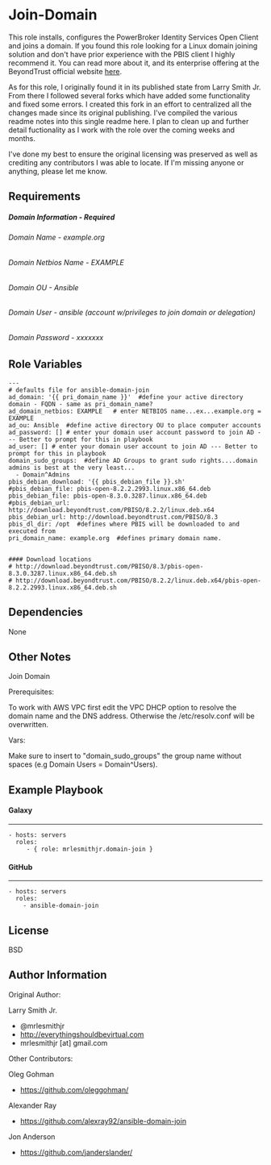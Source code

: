 Join-Domain
=========

This role installs, configures the PowerBroker Identity Services Open Client and joins a domain. If you found
this role looking for a Linux domain joining solution and don't have prior experience with the PBIS client 
I highly recommend it. You can read more about it, and its enterprise offering at the BeyondTrust official 
website [here](https://www.beyondtrust.com/products/powerbroker-identity-services-open/). 

As for this role, I originally found it in its published state from Larry Smith Jr. From there I followed
several forks which have added some functionality and fixed some errors. I created this fork in an effort
to centralized all the changes made since its original publishing. I've compiled the various readme notes
into this single readme here. I plan to clean up and further detail fuctionality as I work with the role
over the coming weeks and months. 

I've done my best to ensure the original licensing was preserved as well as crediting any contributors I
was able to locate. If I'm missing anyone or anything, please let me know. 

Requirements
------------

##### Domain Information - Required
###### Domain Name - example.org
###### Domain Netbios Name - EXAMPLE
###### Domain OU - Ansible
###### Domain User - ansible (account w/privileges to join domain or delegation)
###### Domain Password - xxxxxxx

Role Variables
--------------

````
---
# defaults file for ansible-domain-join
ad_domain: '{{ pri_domain_name }}'  #define your active directory domain - FQDN - same as pri_domain_name?
ad_domain_netbios: EXAMPLE   # enter NETBIOS name...ex...example.org = EXAMPLE
ad_ou: Ansible  #define active directory OU to place computer accounts
ad_password: [] # enter your domain user account password to join AD --- Better to prompt for this in playbook
ad_user: [] # enter your domain user account to join AD --- Better to prompt for this in playbook
domain_sudo_groups:  #define AD Groups to grant sudo rights....domain admins is best at the very least...
  - Domain^Admins
pbis_debian_download: '{{ pbis_debian_file }}.sh'
#pbis_debian_file: pbis-open-8.2.2.2993.linux.x86_64.deb
pbis_debian_file: pbis-open-8.3.0.3287.linux.x86_64.deb
#pbis_debian_url: http://download.beyondtrust.com/PBISO/8.2.2/linux.deb.x64
pbis_debian_url: http://download.beyondtrust.com/PBISO/8.3
pbis_dl_dir: /opt  #defines where PBIS will be downloaded to and executed from
pri_domain_name: example.org  #defines primary domain name.


#### Download locations
# http://download.beyondtrust.com/PBISO/8.3/pbis-open-8.3.0.3287.linux.x86_64.deb.sh
# http://download.beyondtrust.com/PBISO/8.2.2/linux.deb.x64/pbis-open-8.2.2.2993.linux.x86_64.deb.sh
````

Dependencies
------------

None



Other Notes
----------------

Join Domain

Prerequisites:

To work with AWS VPC first edit the VPC DHCP option to resolve the domain name and the DNS address. Otherwise the /etc/resolv.conf will be overwritten.

Vars:

Make sure to insert to "domain_sudo_groups" the group name without spaces (e.g Domain Users = Domain^Users).


Example Playbook
----------------
#### Galaxy
-----------
    - hosts: servers
      roles:
         - { role: mrlesmithjr.domain-join }
#### GitHub
-----------
    - hosts: servers
      roles:
        - ansible-domain-join

License
-------

BSD

Author Information
------------------

Original Author:  

Larry Smith Jr.
- @mrlesmithjr
- http://everythingshouldbevirtual.com
- mrlesmithjr [at] gmail.com

Other Contributors:

Oleg Gohman  
- https://github.com/oleggohman/

Alexander Ray  
- https://github.com/alexray92/ansible-domain-join

Jon Anderson  
- https://github.com/janderslander/ 